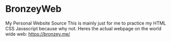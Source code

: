 # BronzeyWeb
My Personal Website Source
This is mainly just for me to practice my HTML CSS Javascript because why not.
Heres the actual webpage on the world wide web: https://bronzey.me/
